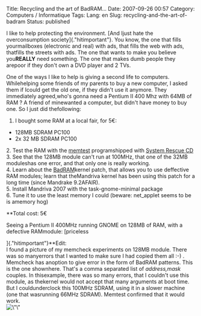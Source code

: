 Title: Recycling and the art of BadRAM...
Date: 2007-09-26 00:57
Category: Computers / Informatique
Tags:
Lang: en
Slug: recycling-and-the-art-of-badram
Status: published

I like to help protecting the environment. [And Ijust hate the overconsumption society]{.\"hitimportant\"}. You know, the one that fills yourmailboxes (electronic and real) with ads, that fills the web with ads, thatfills the streets with ads. The one that wants to make you believe you**REALLY** need something. The one that makes dumb people they arepoor if they don't own a DVD player and 2 TVs.  
  
One of the ways I like to help is giving a second life to computers. Whilehelping some friends of my parents to buy a new computer, I asked them if Icould get the old one, if they didn't use it anymore. They immediately agreed,who's gonna need a Pentium II 400 Mhz with 64MB of RAM ? A friend of minewanted a computer, but didn't have money to buy one. So I just did thefollowing:  
  
1. I bought some RAM at a local fair, for 5€:

-   128MB SDRAM PC100
-   2x 32 MB SDRAM PC100

2\. Test the RAM with the [memtest](\%22http://www.memtest.org/\%22) programshipped with [System Rescue CD](\%22http://www.sysresccd.org/\%22)  
3. See that the 128MB module can't run at 100MHz, that one of the 32MB moduleshas one error, and that only one is really working.  
4. Learn about the [BadRAM](\%22http://rick.vanrein.org/linux/badram/\%22)kernel patch, that allows you to use deffective RAM modules; learn that theMandriva kernel has been using this patch for a long time (since Mandrake 9.2AFAIR).  
5. Install Mandriva 2007 with the task-gnome-minimal package  
6. Tune it to use the least memory I could (beware: net\_applet seems to be is amemory hog)  
  
**Total cost: 5€  
  
Seeing a Pentium II 400MHz running GNOME on 128MB of RAM, with a defective RAMmodule: [priceless  
  
]{.\"hitimportant\"}**Edit:  
I found a picture of my memcheck experiments on 128MB module. There was so manyerrors that I wanted to make sure I had copied them all :-) . Memcheck has anoption to give error in the form of BadRAM patterns. This is the one shownhere. That's a comma separated list of *address,mask* couples. In thisexample, there was so many errors, that I couldn't use this module, as thekernel would not accept that many arguments at boot time. But I couldunderclock this 100MHz SDRAM, using it in a slower machine (one that wasrunning 66MHz SDRAM). Memtest confirmed that it would work.  
![\\"\\"](\%22/public/vrac/memcheck.jpg\%22)  
